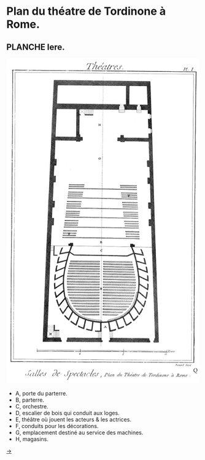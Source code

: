 Plan du théatre de Tordinone à Rome.
====================================

PLANCHE Iere.
-------------

[![Planche 1](Planche_1.jpeg)](Planche_1.jpeg)

- A, porte du parterre.
- B, parterre.
- C, orchestre.
- D, escalier de bois qui conduit aux loges.
- E, théâtre où jouent les acteurs & les actrices.
- F, conduits pour les décorations.
- G, emplacement destiné au service des machines.
- H, magasins.

[->](../05-Plan_du_Théatre_Royal_de_S._Charles,_à_Naples/Légende.md)
